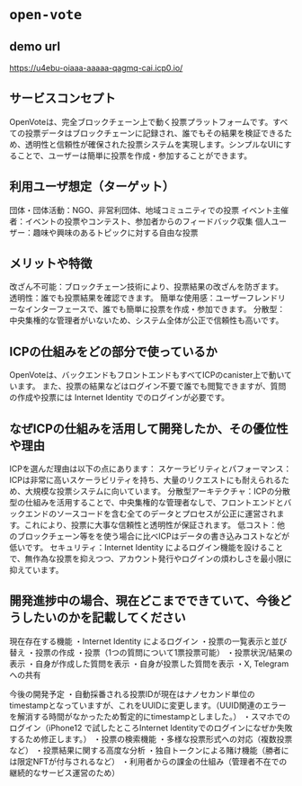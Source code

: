 # `open-vote`

## demo url
https://u4ebu-oiaaa-aaaaa-qagmq-cai.icp0.io/

## サービスコンセプト
OpenVoteは、完全ブロックチェーン上で動く投票プラットフォームです。すべての投票データはブロックチェーンに記録され、誰でもその結果を検証できるため、透明性と信頼性が確保された投票システムを実現します。シンプルなUIにすることで、ユーザーは簡単に投票を作成・参加することができます。

## 利用ユーザ想定（ターゲット）
団体・団体活動：NGO、非営利団体、地域コミュニティでの投票
イベント主催者：イベントの投票やコンテスト、参加者からのフィードバック収集
個人ユーザー：趣味や興味のあるトピックに対する自由な投票

## メリットや特徴
改ざん不可能：ブロックチェーン技術により、投票結果の改ざんを防ぎます。
透明性：誰でも投票結果を確認できます。
簡単な使用感：ユーザーフレンドリーなインターフェースで、誰でも簡単に投票を作成・参加できます。
分散型：中央集権的な管理者がいないため、システム全体が公正で信頼性も高いです。

## ICPの仕組みをどの部分で使っているか
OpenVoteは、バックエンドもフロントエンドもすべてICPのcanister上で動いています。
また、投票の結果などはログイン不要で誰でも閲覧できますが、質問の作成や投票には Internet Identity でのログインが必要です。

## なぜICPの仕組みを活用して開発したか、その優位性や理由
ICPを選んだ理由は以下の点にあります：
スケーラビリティとパフォーマンス：ICPは非常に高いスケーラビリティを持ち、大量のリクエストにも耐えられるため、大規模な投票システムに向いています。
分散型アーキテクチャ：ICPの分散型の仕組みを活用することで、中央集権的な管理者なしで、フロントエンドとバックエンドのソースコードを含む全てのデータとプロセスが公正に運営されます。これにより、投票に大事な信頼性と透明性が保証されます。
低コスト：他のブロックチェーン等をを使う場合に比べICPはデータの書き込みコストなどが低いです。
セキュリティ：Internet Identity によるログイン機能を設けることで、無作為な投票を抑えつつ、アカウント発行やログインの煩わしさを最小限に抑えています。

## 開発進捗中の場合、現在どこまでできていて、今後どうしたいのかを記載してください
現在存在する機能
・Internet Identity によるログイン
・投票の一覧表示と並び替え
・投票の作成
・投票（1つの質問について1票投票可能）
・投票状況/結果の表示
・自身が作成した質問を表示
・自身が投票した質問を表示
・X, Telegramへの共有

今後の開発予定
・自動採番される投票IDが現在はナノセカンド単位のtimestampとなっていますが、これをUUIDに変更します。（UUID関連のエラーを解消する時間がなかったため暫定的にtimestampとしました。）
・スマホでのログイン（iPhone12 で試したところInternet Identityでのログインになぜか失敗するため修正します。）
・投票の検索機能
・多様な投票形式への対応（複数投票など）
・投票結果に関する高度な分析
・独自トークンによる賭け機能（勝者には限定NFTが付与されるなど）
・利用者からの課金の仕組み（管理者不在での継続的なサービス運営のため）